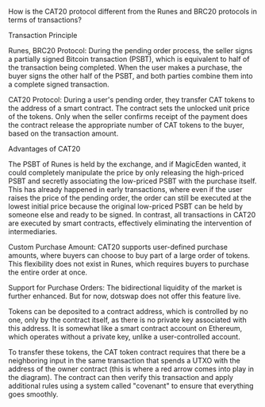 How is the CAT20 protocol different from the Runes and BRC20 protocols in terms of transactions?

Transaction Principle

Runes, BRC20 Protocol: During the pending order process, the seller signs a partially signed Bitcoin transaction (PSBT), which is equivalent to half of the transaction being completed. When the user makes a purchase, the buyer signs the other half of the PSBT, and both parties combine them into a complete signed transaction.

CAT20 Protocol: During a user's pending order, they transfer CAT tokens to the address of a smart contract. The contract sets the unlocked unit price of the tokens. Only when the seller confirms receipt of the payment does the contract release the appropriate number of CAT tokens to the buyer, based on the transaction amount.

Advantages of CAT20

The PSBT of Runes is held by the exchange, and if MagicEden wanted, it could completely manipulate the price by only releasing the high-priced PSBT and secretly associating the low-priced PSBT with the purchase itself. This has already happened in early transactions, where even if the user raises the price of the pending order, the order can still be executed at the lowest initial price because the original low-priced PSBT can be held by someone else and ready to be signed. In contrast, all transactions in CAT20 are executed by smart contracts, effectively eliminating the intervention of intermediaries.

Custom Purchase Amount: CAT20 supports user-defined purchase amounts, where buyers can choose to buy part of a large order of tokens. This flexibility does not exist in Runes, which requires buyers to purchase the entire order at once.

Support for Purchase Orders: The bidirectional liquidity of the market is further enhanced. But for now, dotswap does not offer this feature live.

Tokens can be deposited to a contract address, which is controlled by no one, only by the contract itself, as there is no private key associated with this address. It is somewhat like a smart contract account on Ethereum, which operates without a private key, unlike a user-controlled account.

To transfer these tokens, the CAT token contract requires that there be a neighboring input in the same transaction that spends a UTXO with the address of the owner contract (this is where a red arrow comes into play in the diagram). The contract can then verify this transaction and apply additional rules using a system called "covenant" to ensure that everything goes smoothly.